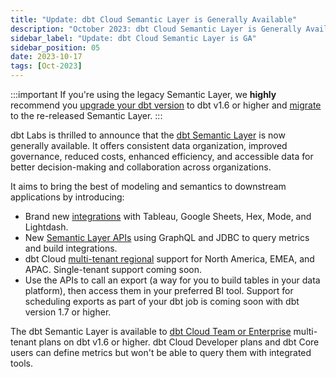 ```yaml
---
title: "Update: dbt Cloud Semantic Layer is Generally Available"
description: "October 2023: dbt Cloud Semantic Layer is Generally Available for all users"
sidebar_label: "Update: dbt Cloud Semantic Layer is GA"
sidebar_position: 05
date: 2023-10-17
tags: [Oct-2023]
---
```


:::important
If you're using the legacy Semantic Layer, we **highly** recommend you [upgrade your dbt version](/docs/dbt-versions/upgrade-core-in-cloud) to dbt v1.6 or higher and [migrate](/guides/migration/sl-migration) to the re-released Semantic Layer.
:::

dbt Labs is thrilled to announce that the [dbt Semantic Layer](/docs/use-dbt-semantic-layer/dbt-sl) is now generally available. It offers consistent data organization, improved governance, reduced costs, enhanced efficiency, and accessible data for better decision-making and collaboration across organizations.

It aims to bring the best of modeling and semantics to downstream applications by introducing:

- Brand new [integrations](/docs/use-dbt-semantic-layer/avail-sl-integrations) with Tableau, Google Sheets, Hex, Mode, and Lightdash.
- New [Semantic Layer APIs](/docs/dbt-cloud-apis/sl-api-overview) using GraphQL and JDBC to query metrics and build integrations.
- dbt Cloud [multi-tenant regional](/docs/cloud/about-cloud/regions-ip-addresses) support for North America, EMEA, and APAC. Single-tenant support coming soon.
- Use the APIs to call an export (a way for you to build tables in your data platform), then access them in your preferred BI tool. Support for scheduling exports as part of your dbt job is coming soon with dbt version 1.7 or higher.

The dbt Semantic Layer is available to [dbt Cloud Team or Enterprise](https://www.getdbt.com/) multi-tenant plans on dbt v1.6 or higher. dbt Cloud Developer plans and dbt Core users can define metrics but won't be able to query them with integrated tools.


<Lightbox src="/img/docs/dbt-cloud/semantic-layer/sl-architecture.jpg" width="75%" title="The universal dbt Semantic Layer connecting to integration tools."/>



